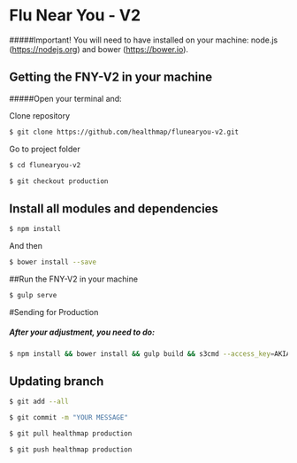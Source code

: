 # Flu Near You - V2

#####Important!
You will need to have installed on your machine: 
node.js (https://nodejs.org) and bower (https://bower.io).

## Getting the FNY-V2 in your machine

#####Open your terminal and:

Clone repository

```sh
$ git clone https://github.com/healthmap/flunearyou-v2.git
```

Go to project folder

```sh
$ cd flunearyou-v2
```

```sh
$ git checkout production
```

## Install all modules and dependencies

```sh
$ npm install
```
And then

```sh
$ bower install --save
```

##Run the FNY-V2 in your machine

```sh
$ gulp serve
```

#Sending for Production
##### After your adjustment, you need to do:

```sh
$ npm install && bower install && gulp build && s3cmd --access_key=AKIAIRGBQWR365HFNREA --secret_key=DLkej0KS8WNP5zON3iDEfa+1ltVM8kErUGv/kHEn --no-mime-magic --guess-mime-type --acl-public -v sync ./dist/ s3://flunearyou.org/
```

## Updating branch

```sh
$ git add --all
```

```sh
$ git commit -m "YOUR MESSAGE"
```
```sh
$ git pull healthmap production
```

```sh
$ git push healthmap production
```